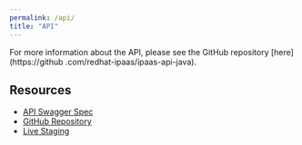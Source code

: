 ```yaml
---
permalink: /api/
title: "API"
---
```


For more information about the API, please see the GitHub repository [here](https://github
.com/redhat-ipaas/ipaas-api-java).


## Resources
- [API Swagger Spec](http://ipaas-api.staging.rh.fabric8.io/v1/swagger.json)
- [GitHub Repository](https://github.com/redhat-ipaas/ipaas-api-java)
- [Live Staging](http://ipaas-api.staging.rh.fabric8.io)
